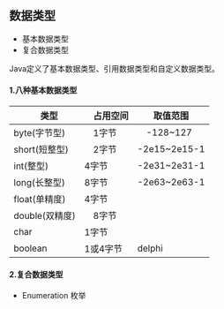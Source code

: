 ## 数据类型
* 基本数据类型
* 复合数据类型

Java定义了基本数据类型、引用数据类型和自定义数据类型。
#### 1.八种基本数据类型

|　类型　|　占用空间 | 取值范围　| 
| -- | -- | --|
| byte(字节型) |　1字节 |　-128~127 | 
| short(短整型)|　2字节 | -2e15~2e15-1 |
| int(整型)|4字节 | -2e31~2e31-1|
| long(长整型)| 8字节 | -2e63~2e63-1 |
| float(单精度)| 4字节 |  |
| double(双精度)|　8字节 | |
| char | 1字节 | |
| boolean | 1或4字节|delphi |



#### 2.复合数据类型

* Enumeration    枚举

































